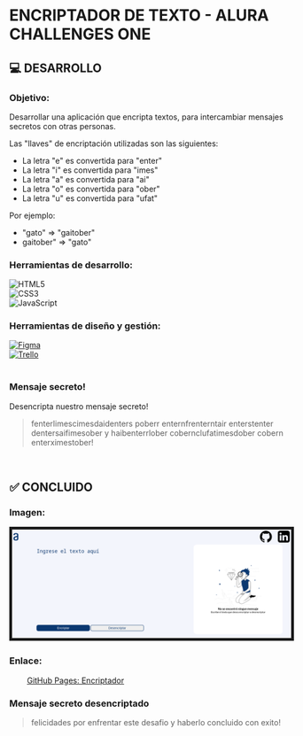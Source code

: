 # **ENCRIPTADOR DE TEXTO - ALURA CHALLENGES ONE**

## 💻 **DESARROLLO** 

### **Objetivo:** 

<p>Desarrollar una aplicación que encripta textos, para intercambiar mensajes secretos con otras personas.</p>

Las "llaves" de encriptación utilizadas son las siguientes:

- La letra "e" es convertida para "enter"<br/>
- La letra "i" es convertida para "imes"<br/>
- La letra "a" es convertida para "ai"<br/>
- La letra "o" es convertida para "ober"<br/>
- La letra "u" es convertida para "ufat"<br/>

Por ejemplo:<br/>
- "gato" => "gaitober"<br/>
- gaitober" => "gato"

### **Herramientas de desarrollo:**

![HTML5](https://img.shields.io/badge/html5-%23E34F26.svg?style=for-the-badge&logo=html5&logoColor=white) <br/>![CSS3](https://img.shields.io/badge/css3-%231572B6.svg?style=for-the-badge&logo=css3&logoColor=white) <br/>![JavaScript](https://img.shields.io/badge/javascript-%23323330.svg?style=for-the-badge&logo=javascript&logoColor=%23F7DF1E)

### **Herramientas de diseño y gestión:**

[![Figma](https://img.shields.io/badge/figma-%23F24E1E.svg?style=for-the-badge&logo=figma&logoColor=white)](https://www.figma.com/file/VsQXSLq5nltg7CgdhIMghr/Alura-Challenge---Desaf%C3%ADo-1---L%C3%B3gica-(Copy)?node-id=0-1&t=5ehZduWq4aW4qtns-0)<br/> [![Trello](https://img.shields.io/badge/Trello-%23026AA7.svg?style=for-the-badge&logo=Trello&logoColor=white)](https://trello.com/b/uwQQDDo8/encriptador-de-texto-alura-challenges-one)
<br/><br/>

### **Mensaje secreto!**

Desencripta nuestro mensaje secreto!

>fenterlimescimesdaidenters poberr enternfrenterntair enterstenter dentersaifimesober y haibenterrlober cobernclufatimesdober cobern enterximestober!
<br/>

## ✅ **CONCLUIDO**


### **Imagen:**

<img src="Assets/src/encriptador.png" border="5px solid red"/>

### **Enlace:**

&emsp;&emsp; [GitHub Pages: Encriptador](https://asgarynt.github.io/alura-challenge-01-encrypter/)

### **Mensaje secreto desencriptado**

>felicidades por enfrentar este desafio y haberlo concluido con exito!
